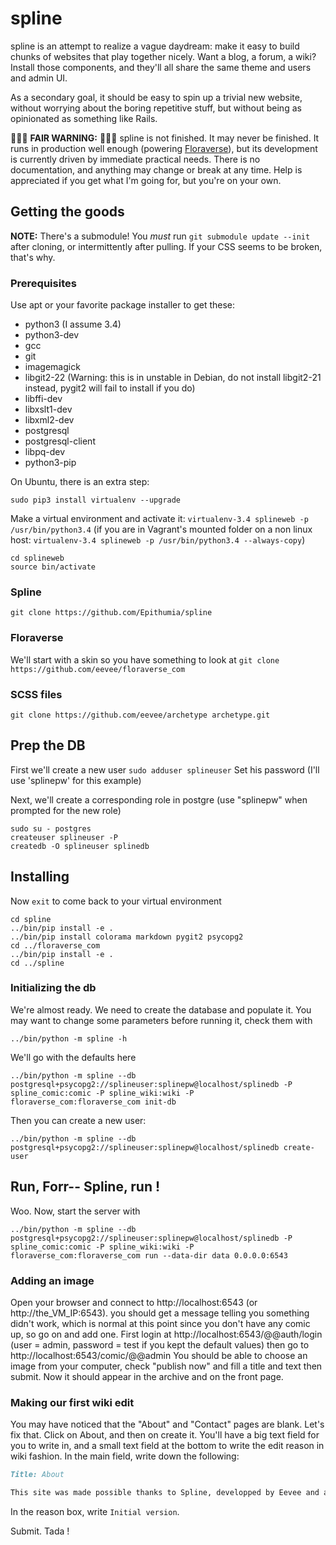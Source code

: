 # spline

spline is an attempt to realize a vague daydream: make it easy to build chunks of websites that play together nicely.  Want a blog, a forum, a wiki?  Install those components, and they'll all share the same theme and users and admin UI.

As a secondary goal, it should be easy to spin up a trivial new website, without worrying about the boring repetitive stuff, but without being as opinionated as something like Rails.

🚨🚨🚨 **FAIR WARNING:** 🚨🚨🚨 spline is not finished.  It may never be finished.  It runs in production well enough (powering [Floraverse][]), but its development is currently driven by immediate practical needs.  There is no documentation, and anything may change or break at any time.  Help is appreciated if you get what I'm going for, but you're on your own.


## Getting the goods

**NOTE:** There's a submodule!  You _must_ run `git submodule update --init` after cloning, or intermittently after pulling.  If your CSS seems to be broken, that's why.

### Prerequisites

Use apt or your favorite package installer to get these:

- python3 (I assume 3.4)
- python3-dev
- gcc
- git
- imagemagick
- libgit2-22 (Warning: this is in unstable in Debian, do not install libgit2-21 instead, pygit2 will fail to install if you do)
- libffi-dev
- libxslt1-dev
- libxml2-dev
- postgresql
- postgresql-client
- libpq-dev
- python3-pip

On Ubuntu, there is an extra step:
```
sudo pip3 install virtualenv --upgrade
```

Make a virtual environment and activate it:
```virtualenv-3.4 splineweb -p /usr/bin/python3.4```
(if you are in Vagrant's mounted folder on a non linux host: ```virtualenv-3.4 splineweb -p /usr/bin/python3.4 --always-copy```)
```
cd splineweb
source bin/activate
```

### Spline

```git clone https://github.com/Epithumia/spline```

### Floraverse

We'll start with a skin so you have something to look at
```git clone https://github.com/eevee/floraverse_com```

### SCSS files

```git clone https://github.com/eevee/archetype archetype.git```

## Prep the DB

First we'll create a new user
```sudo adduser splineuser```
Set his password (I'll use 'splinepw' for this example)

Next, we'll create a corresponding role in postgre (use "splinepw" when prompted for the new role)
```
sudo su - postgres
createuser splineuser -P
createdb -O splineuser splinedb
```

## Installing

Now ```exit``` to come back to your virtual environment
```
cd spline
../bin/pip install -e .
../bin/pip install colorama markdown pygit2 psycopg2
cd ../floraverse_com
../bin/pip install -e .
cd ../spline
```

### Initializing the db

We're almost ready. We need to create the database and populate it. You may want to change some parameters before running it, check them with
```
../bin/python -m spline -h
```
We'll go with the defaults here
```
../bin/python -m spline --db postgresql+psycopg2://splineuser:splinepw@localhost/splinedb -P spline_comic:comic -P spline_wiki:wiki -P floraverse_com:floraverse_com init-db
```

Then you can create a new user:

    ../bin/python -m spline --db postgresql+psycopg2://splineuser:splinepw@localhost/splinedb create-user

## Run, Forr-- Spline, run !

Woo.
Now, start the server with
```
../bin/python -m spline --db postgresql+psycopg2://splineuser:splinepw@localhost/splinedb -P spline_comic:comic -P spline_wiki:wiki -P floraverse_com:floraverse_com run --data-dir data 0.0.0.0:6543
```

### Adding an image

Open your browser and connect to http://localhost:6543 (or http://the_VM_IP:6543). you should get a message telling you something didn't work, which is normal at this point since you don't have any comic up, so go on and add one. First login at http://localhost:6543/@@auth/login (user = admin, password = test if you kept the default values) then go to http://localhost:6543/comic/@@admin
You should be able to choose an image from your computer, check "publish now" and fill a title and text then submit. Now it should appear in the archive and on the front page.

### Making our first wiki edit

You may have noticed that the "About" and "Contact" pages are blank. Let's fix that. Click on About, and then on create it. You'll have a big text field for you to write in, and a small text field at the bottom to write the edit reason in wiki fashion. In the main field, write down the following:
```markdown
Title: About

This site was made possible thanks to Spline, developped by Eevee and available on [Github](https://github.com/eevee/spline).
```
In the reason box, write ```Initial version```.

Submit. Tada !


[Pyramid]: http://pyramid.readthedocs.org/en/latest/
[Floraverse]: http://floraverse.com/
